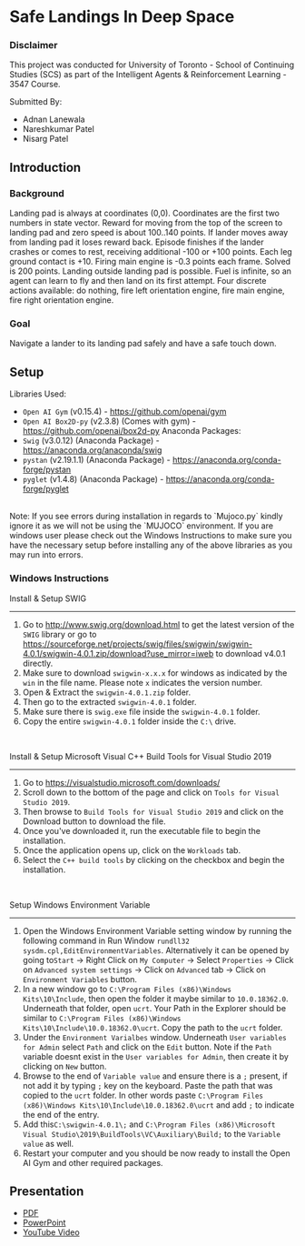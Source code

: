 # Safe Landings In Deep Space

### Disclaimer
This project was conducted for University of Toronto - School of Continuing Studies (SCS) as part of the Intelligent Agents & Reinforcement Learning - 3547 Course.

Submitted By:
- Adnan Lanewala
- Nareshkumar Patel
- Nisarg Patel

## Introduction
### Background
Landing pad is always at coordinates (0,0). Coordinates are the first two numbers in state vector. Reward for moving from the top of the screen to landing pad and zero speed is about 100..140 points. If lander moves away from landing pad it loses reward back. Episode finishes if the lander crashes or comes to rest, receiving additional -100 or +100 points. Each leg ground contact is +10. Firing main engine is -0.3 points each frame. Solved is 200 points. Landing outside landing pad is possible. Fuel is infinite, so an agent can learn to fly and then land on its first attempt. Four discrete actions available: do nothing, fire left orientation engine, fire main engine, fire right orientation engine.</br>

### Goal
Navigate a lander to its landing pad safely and have a safe touch down.

## Setup
Libraries Used:
- `Open AI Gym` (v0.15.4) - https://github.com/openai/gym
- `Open AI Box2D-py` (v2.3.8) (Comes with gym) - https://github.com/openai/box2d-py
Anaconda Packages:
- `Swig` (v3.0.12) (Anaconda Package) - https://anaconda.org/anaconda/swig
- `pystan` (v2.19.1.1) (Anaconda Package) - https://anaconda.org/conda-forge/pystan
- `pyglet` (v1.4.8) (Anaconda Package) - https://anaconda.org/conda-forge/pyglet
</br>
Note: If you see errors during installation in regards to `Mujoco.py` kindly ignore it as we will not be using the `MUJOCO` environment. If you are windows user please check out the Windows Instructions to make sure you have the necessary setup before installing any of the above libraries as you may run into errors.

### Windows Instructions
Install & Setup SWIG
***
1. Go to http://www.swig.org/download.html to get the latest version of the `SWIG` library or go to https://sourceforge.net/projects/swig/files/swigwin/swigwin-4.0.1/swigwin-4.0.1.zip/download?use_mirror=iweb to download v4.0.1 directly.
2. Make sure to download `swigwin-x.x.x` for windows as indicated by the `win` in the file name. Please note `x` indicates the version number.
3. Open & Extract the `swigwin-4.0.1.zip` folder.
4. Then go to the extracted `swigwin-4.0.1` folder.
5. Make sure there is `swig.exe` file inside the `swigwin-4.0.1` folder.
6. Copy the entire `swigwin-4.0.1` folder inside the `C:\` drive.
</br>

Install & Setup Microsoft Visual C++ Build Tools for Visual Studio 2019
***
1. Go to https://visualstudio.microsoft.com/downloads/
2. Scroll down to the bottom of the page and click on `Tools for Visual Studio 2019`.
3. Then browse to `Build Tools for Visual Studio 2019` and click on the Download button to download the file.
4. Once you've downloaded it, run the executable file to begin the installation.
5. Once the application opens up, click on the `Workloads` tab.
6. Select the `C++ build tools` by clicking on the checkbox and begin the installation.
</br>

Setup Windows Environment Variable
***
1. Open the Windows Environment Variable setting window by running the following command in Run Window `rundll32 sysdm.cpl,EditEnvironmentVariables`. Alternatively it can be opened by going to`Start` -> Right Click on `My Computer` -> Select `Properties` -> Click on `Advanced system settings` -> Click on `Advanced` tab -> Click on `Environment Variables` button.
2. In a new window go to `C:\Program Files (x86)\Windows Kits\10\Include`, then open the folder it maybe similar to `10.0.18362.0`. Underneath that folder, open `ucrt`. Your Path in the Explorer should be similar to `C:\Program Files (x86)\Windows Kits\10\Include\10.0.18362.0\ucrt`. Copy the path to the `ucrt` folder.
3. Under the `Environment Varialbes` window. Underneath `User variables for Admin` select `Path` and click on the `Edit` button. Note if the `Path` variable doesnt exist in the `User variables for Admin`, then create it by clicking on `New` button.
4. Browse to the end of `Variable value` and ensure there is a `;` present, if not add it by typing `;` key on the keyboard. Paste the path that was copied to the `ucrt` folder. In other words paste `C:\Program Files (x86)\Windows Kits\10\Include\10.0.18362.0\ucrt` and add `;` to indicate the end of the entry.
3. Add this`C:\swigwin-4.0.1\;` and `C:\Program Files (x86)\Microsoft Visual Studio\2019\BuildTools\VC\Auxiliary\Build;` to the `Variable value` as well.
4. Restart your computer and you should be now ready to install the Open AI Gym and other required packages.

## Presentation
- [PDF]()
- [PowerPoint]()
- [YouTube Video]()
